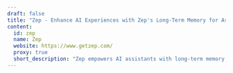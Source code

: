 ```yaml
---
draft: false
title: "Zep - Enhance AI Experiences with Zep's Long-Term Memory for Assistants"
content:
  id: zep
  name: Zep
  website: https://www.getzep.com/
  proxy: true
  short_description: "Zep empowers AI assistants with long-term memory, enabling them to recall, understand, and extract data from chat histories for personalized, smarter user interactions."
---
```

